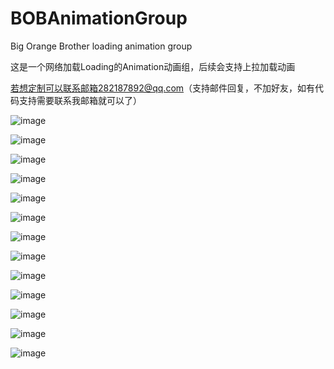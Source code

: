# BOBAnimationGroup
Big Orange Brother loading animation group

这是一个网络加载Loading的Animation动画组，后续会支持上拉加载动画 

若想定制可以联系邮箱282187892@qq.com（支持邮件回复，不加好友，如有代码支持需要联系我邮箱就可以了）

![image](https://raw.githubusercontent.com/Tuzki007/BOBAnimationGroup/master/BOBAnimationGroup/BOBLightBlueLoading4GIF.gif)

![image](https://raw.githubusercontent.com/Tuzki007/BOBAnimationGroup/master/BOBAnimationGroup/BOBLightBlueLoading1GIF.gif)

![image](https://raw.githubusercontent.com/Tuzki007/BOBAnimationGroup/master/BOBAnimationGroup/BOBLightBlueLoading2GIF.gif)

![image](https://raw.githubusercontent.com/Tuzki007/BOBAnimationGroup/master/BOBAnimationGroup/BOBLightBlueLoading3GIF.gif)

![image](https://raw.githubusercontent.com/Tuzki007/BOBAnimationGroup/master/BOBAnimationGroup/BOBLightBlueLoading4GIF.gif)

![image](https://github.com/Tuzki007/BOBAnimationGroup/BOBAnimationGroup/BOBLightBlueLoading5GIF.gif)

![image](https://github.com/Tuzki007/BOBAnimationGroup/BOBAnimationGroup/BOBLoadingEightArcViewGIF.gif)

![image](https://github.com/Tuzki007/BOBAnimationGroup/BOBAnimationGroup/BOBLoadingFiveBallMoveGIF.gif)

![image](https://github.com/Tuzki007/BOBAnimationGroup/BOBAnimationGroup/BOBLoadingGroupStarSub4GIF.gif)

![image](https://github.com/Tuzki007/BOBAnimationGroup/BOBAnimationGroup/BOBLoadingNieDiamondViewGif.gif)

![image](https://github.com/Tuzki007/BOBAnimationGroup/BOBAnimationGroup/BOBLoadingThreeBallViewGIF.gif)

![image](https://github.com/Tuzki007/BOBAnimationGroup/BOBAnimationGroup/BOBSevenBallLoading2GIF.gif)

![image](https://github.com/Tuzki007/BOBAnimationGroup/BOBAnimationGroup/BOBThreeBallLoading1GIF.gif)



